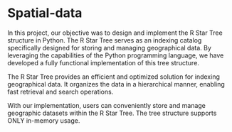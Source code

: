 # Spatial-data
In this project, our objective was to design and implement the R Star Tree structure in Python.
The R Star Tree serves as an indexing catalog specifically designed for storing and managing geographical data.
By leveraging the capabilities of the Python programming language, we have developed a fully functional implementation of this tree structure.

The R Star Tree provides an efficient and optimized solution for indexing geographical data.
It organizes the data in a hierarchical manner, enabling fast retrieval and search operations. 

With our implementation, users can conveniently store and manage geographic datasets within the R Star Tree. 
The tree structure supports ONLY in-memory usage.
